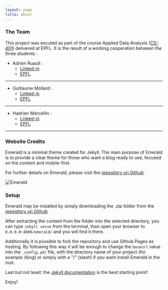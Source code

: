 ```yaml
---
layout: page
title: About
---
```


### The Team

This project was excuted as part of the course Applied Data Analysis ([CS-401](http://ada.epfl.ch)) delivered at EPFL. It is the result of a working cooperation between the three students :  
- Adrien Ruault :   
  - [Linked-in](https://www.linkedin.com/in/adrien-ruault-054423128/)  
  - [EPFL](https://people.epfl.ch/adrien.ruault?lang=fr)  

---

- Guillaume Mollard :   
  - [Linked-in](https://www.linkedin.com/in/guillaume-mollard-83292313b/)  
  - [EPFL](https://people.epfl.ch/guillaume.mollard?lang=en)  

---

- Hadrien Marcellin :   
  - [Linked-in](https://www.linkedin.com/in/hadrien-marcellin-40709a108/)  
  - [EPFL](https://people.epfl.ch/hadrien.marcellin?lang=en)  

---





### Website Credits
Emerald is a minimal theme created for Jekyll. The main purpose of Emerald is to provide a clear theme for those who want a blog ready to use, focused on the content and mobile-first.

For further details on Emerald, please visit the [repository on Github](https://github.com/KingFelix/emerald/).

![Emerald](img/Emerald01.png "Emerald")

### Setup
Emerald may be installed by simply downloading the .zip folder from the [repository on Github](https://github.com/KingFelix/emerald/archive/master.zip).

After extracting the content from the folder into the selected directory, you can type ``jekyll serve`` from the terminal, than open your browser to ``0.0.0.0:4000/emerald/`` and you will find it there.

Additionally it is possible to fork the repository and use Github Pages as hosting. By following this way it will be enough to change the ``baseurl`` value into the ``_config.yml`` file, with the directory name of your project (for example /blog) or simply with a "/" (slash) if you want install Emerald in the root. 

Last but not least: the [Jekyll documentation](http://jekyllrb.com) is the best starting point!

Enjoy!

